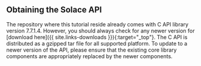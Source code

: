 
## Obtaining the Solace API

The repository where this tutorial reside already comes with C API library version 7.7.1.4. However, you should always check for any newer version for [download here]({{ site.links-downloads }}){:target="_top"}. The C API is distributed as a gzipped tar file for all supported platform. To update to a newer version of the API, please ensure that the existing core library components are appropriately replaced by the newer components.
